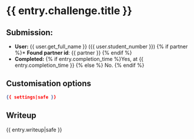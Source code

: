 # {{ entry.challenge.title }}

## Submission:

* **User:** {{ user.get_full_name }} ({{ user.student_number }})
{% if partner %}* **Found partner id**: {{ partner }} {% endif %}
* **Completed:** {% if entry.completion_time %}Yes, at {{ entry.completion_time }} {% else %} No. {% endif %}

## Customisation options

```json
{{ settings|safe }}
```

## Writeup

{{ entry.writeup|safe }}
